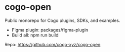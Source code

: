 # cogo-open

Public monorepo for Cogo plugins, SDKs, and examples.

- Figma plugin: packages/figma-plugin
- Build all: npm run build

Repo: https://github.com/cogo-xyz/cogo-open
